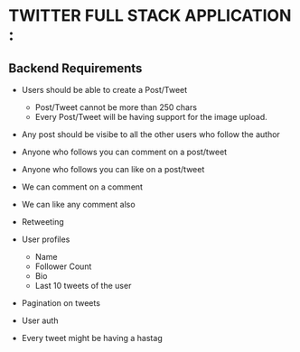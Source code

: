 # TWITTER FULL STACK APPLICATION : 
## Backend Requirements 

- Users should be able to create a Post/Tweet
    - Post/Tweet cannot be more than 250 chars
    - Every Post/Tweet will be having support for the image upload.

- Any post should be visibe to all the other users who follow the author
- Anyone who follows you can comment on a post/tweet
- Anyone who follows you can like on a post/tweet
- We can comment on a comment
- We can like any comment also
- Retweeting 

- User profiles 
    - Name
    - Follower Count
    - Bio
    - Last 10 tweets of the user

- Pagination on tweets
- User auth

- Every tweet might be having a hastag 